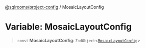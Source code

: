 [@sqlrooms/project-config](../index.md) / MosaicLayoutConfig

# Variable: MosaicLayoutConfig

> `const` **MosaicLayoutConfig**: `ZodObject`\<[`MosaicLayoutConfig`](../type-aliases/MosaicLayoutConfig.md)\>
